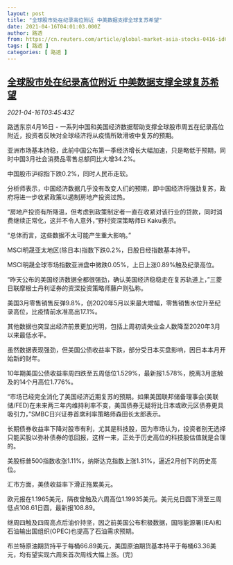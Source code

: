 ```yaml
---
layout: post
title: "全球股市处在纪录高位附近 中美数据支撑全球复苏希望"
date: 2021-04-16T04:01:03.000Z
author: 路透
from: https://cn.reuters.com/article/global-market-asia-stocks-0416-idCNKBS2C30C2
tags: [ 路透 ]
categories: [ 路透 ]
---
```

<!--1618545663000-->
[全球股市处在纪录高位附近 中美数据支撑全球复苏希望](https://cn.reuters.com/article/global-market-asia-stocks-0416-idCNKBS2C30C2)
------

<div>
<div><i>2021-04-16T03:45:43Z</i></div><p>路透东京4月16日 - 一系列中国和美国经济数据帮助支撑全球股市周五在纪录高位附近，投资者反映对全球经济将从疫情所致滑坡中复苏的预期。</p><p>亚洲市场基本持稳，此前中国公布第一季经济增长大幅加速，只是略低于预期，同时中国3月社会消费品零售总额同比大增34.2%。</p><p>中国股市沪综指下跌0.2%，同时人民币走软。</p><p>分析师表示，中国经济数据几乎没有改变人们的预期，即中国经济将强劲复苏，政府将进一步收紧政策以遏制房地产投资过热。</p><p>“房地产投资有所降温，但考虑到政策制定者一直在收紧对该行业的贷款，同时消费继续正常化，这并不令人意外，”野村资深策略师Ei Kaku表示。</p><p>“总体而言，这些数据不太可能产生重大影响。”</p><p>MSCI明晟亚太地区(除日本)指数下跌0.2%，日股日经指数基本持平。</p><p>MSCI明晟全球市场指数亚洲盘中微跌0.05%，上日上涨0.89%触及纪录高位。</p><p>“昨天公布的美国经济数据全都很强劲，确认美国经济稳稳走在复苏轨道上，”三菱日联摩根士丹利证券的资深投资策略师藤户则弘称。</p><p>美国3月零售销售反弹9.8%，创2020年5月以来最大增幅，零售销售水位升至纪录高位，比疫情前水准高出17.1%。</p><p>其他数据也突显出经济前景更加光明，包括上周初请失业金人数降至2020年3月以来最低水平。</p><p>虽然数据表现强劲，但美国公债收益率下跌，部分受日本买盘影响，因日本本月开始新的财年。</p><p>10年期美国公债收益率周四跌至五周低位1.529%，最新报1.578%，脱离3月底触及的14个月高位1.776%。</p><p>“市场已经完全消化了美国经济近期复苏的预期。如果美国联邦储备理事会(美联储/FED)在未来两三年内维持利率不变，美国债券无疑将比日本或欧元区债券更具吸引力，”SMBC日兴证券首席利率策略师森田长太郎表示。</p><p>长期债券收益率下降对股市有利，尤其是科技股，因为市场认为，投资者别无选择只能买股以弥补债券的低回报，这样一来，正处于历史高位的科技股估值就是合理的。</p><p>美股标普500指数收涨1.11%，纳斯达克指数上涨1.31%，逼近2月创下的历史高位。</p><p>汇市方面，美债收益率下滑正拖累美元。</p><p>欧元报在1.1965美元，隔夜曾触及六周高位1.19935美元。美元兑日圆下滑至三周低点108.61日圆，最新报108.89。</p><p>继周四触及四周高点后油价持坚，因之前美国公布积极数据，国际能源署(IEA)和石油输出国组织(OPEC)也提高了石油需求预期。</p><p>布兰特原油期货持平于每桶66.89美元，美国原油期货基本持平于每桶63.36美元，均有望实现六周来首次周线大幅上涨。(完)</p>
</div>

